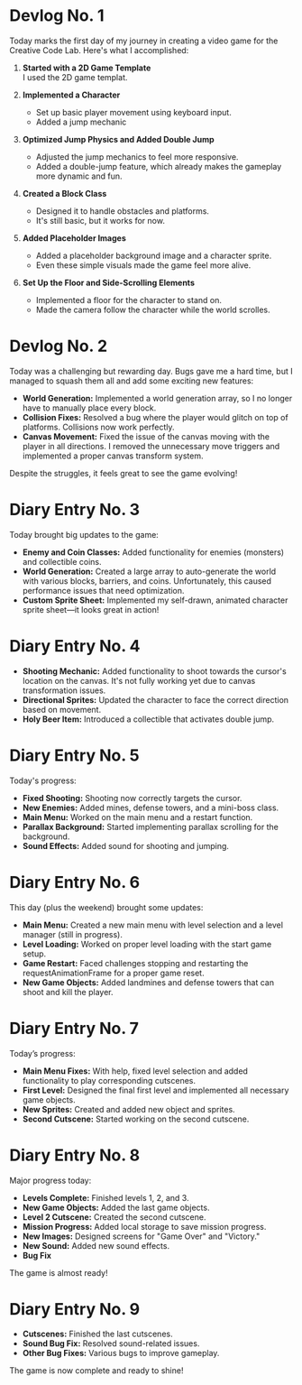 # Devlog No. 1

Today marks the first day of my journey in creating a video game for the Creative Code Lab. Here's what I accomplished:

1. **Started with a 2D Game Template**  
   I used the 2D game templat.

2. **Implemented a Character**  
   - Set up basic player movement using keyboard input.  
   - Added a jump mechanic
  
3. **Optimized Jump Physics and Added Double Jump**  
   - Adjusted the jump mechanics to feel more responsive.  
   - Added a double-jump feature, which already makes the gameplay more dynamic and fun.

4. **Created a Block Class**  
   - Designed it to handle obstacles and platforms.  
   - It's still basic, but it works for now.  

5. **Added Placeholder Images**  
   - Added a placeholder background image and a character sprite.  
   - Even these simple visuals made the game feel more alive.  

6. **Set Up the Floor and Side-Scrolling Elements**  
   - Implemented a floor for the character to stand on.  
   - Made the camera follow the character while the world scrolles.  

# Devlog No. 2

Today was a challenging but rewarding day. Bugs gave me a hard time, but I managed to squash them all and add some exciting new features:  

- **World Generation:** Implemented a world generation array, so I no longer have to manually place every block.  
- **Collision Fixes:** Resolved a bug where the player would glitch on top of platforms. Collisions now work perfectly.  
- **Canvas Movement:** Fixed the issue of the canvas moving with the player in all directions. I removed the unnecessary move triggers and implemented a proper canvas transform system.  

Despite the struggles, it feels great to see the game evolving!  

# Diary Entry No. 3  

Today brought big updates to the game:  

- **Enemy and Coin Classes:** Added functionality for enemies (monsters) and collectible coins.  
- **World Generation:** Created a large array to auto-generate the world with various blocks, barriers, and coins. Unfortunately, this caused performance issues that need optimization.  
- **Custom Sprite Sheet:** Implemented my self-drawn, animated character sprite sheet—it looks great in action!  


# Diary Entry No. 4  

- **Shooting Mechanic:** Added functionality to shoot towards the cursor's location on the canvas. It's not fully working yet due to canvas transformation issues.  
- **Directional Sprites:** Updated the character to face the correct direction based on movement.  
- **Holy Beer Item:** Introduced a collectible that activates double jump.  

# Diary Entry No. 5  

Today's progress:  

- **Fixed Shooting:** Shooting now correctly targets the cursor.  
- **New Enemies:** Added mines, defense towers, and a mini-boss class.  
- **Main Menu:** Worked on the main menu and a restart function.  
- **Parallax Background:** Started implementing parallax scrolling for the background.  
- **Sound Effects:** Added sound for shooting and jumping.  


# Diary Entry No. 6  

This day (plus the weekend) brought some updates:  

- **Main Menu:** Created a new main menu with level selection and a level manager (still in progress).  
- **Level Loading:** Worked on proper level loading with the start game setup.  
- **Game Restart:** Faced challenges stopping and restarting the requestAnimationFrame for a proper game reset.  
- **New Game Objects:** Added landmines and defense towers that can shoot and kill the player.  

# Diary Entry No. 7  

Today’s progress:  

- **Main Menu Fixes:** With help, fixed level selection and added functionality to play corresponding cutscenes.  
- **First Level:** Designed the final first level and implemented all necessary game objects.  
- **New Sprites:** Created and added new object and sprites.  
- **Second Cutscene:** Started working on the second cutscene.  



# Diary Entry No. 8  

Major progress today:  

- **Levels Complete:** Finished levels 1, 2, and 3.  
- **New Game Objects:** Added the last game objects.  
- **Level 2 Cutscene:** Created the second cutscene.  
- **Mission Progress:** Added local storage to save mission progress.  
- **New Images:** Designed screens for "Game Over" and "Victory."  
- **New Sound:** Added new sound effects.
- **Bug Fix**

The game is almost ready!  



# Diary Entry No. 9  

- **Cutscenes:** Finished the last cutscenes.  
- **Sound Bug Fix:** Resolved sound-related issues.  
- **Other Bug Fixes:** Various bugs to improve gameplay.  

The game is now complete and ready to shine! 
